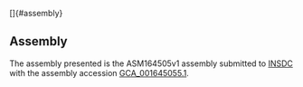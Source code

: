 []{#assembly}

Assembly
--------

The assembly presented is the ASM164505v1 assembly submitted to
[INSDC](http://www.insdc.org) with the assembly accession
[GCA\_001645055.1](http://www.ebi.ac.uk/ena/data/view/GCA_001645055.1).
